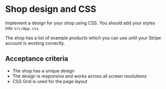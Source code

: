 # Shop design and CSS

Implement a design for your shop using CSS. You should add your styles into `src/App.css`

The shop has a list of example products which you can use until your Stripe account is working correctly.

## Acceptance criteria

- The shop has a unique design
- The design is responsive and works across all screen resolutions
- CSS Grid is used for the page layout
